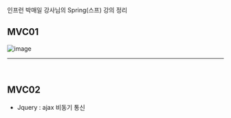 인프런 박매일 강사님의 Spring(스프) 강의 정리

## MVC01
![image](https://github.com/yejun95/spring-inflearn-parkmaeil/assets/121341413/7a539437-2366-4a6b-8efe-4a7d467a1d59)
<br>
<hr>
<br>

## MVC02
- Jquery : ajax 비동기 통신
